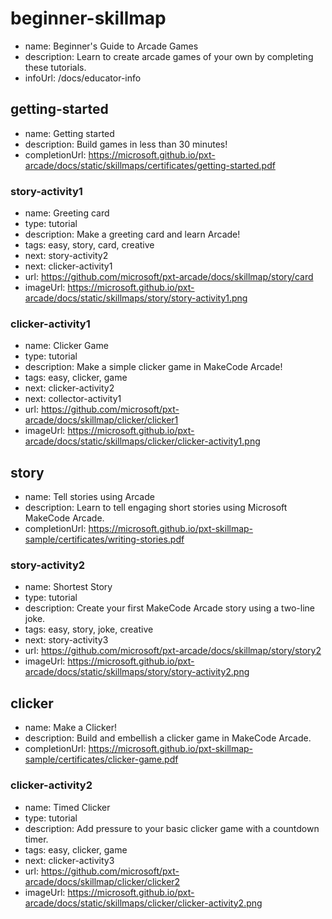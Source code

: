 # beginner-skillmap

* name: Beginner's Guide to Arcade Games
* description: Learn to create arcade games of your own by completing these tutorials.
* infoUrl: /docs/educator-info

## getting-started

* name: Getting started
* description:  Build games in less than 30 minutes!
* completionUrl: https://microsoft.github.io/pxt-arcade/docs/static/skillmaps/certificates/getting-started.pdf

### story-activity1

* name: Greeting card
* type: tutorial
* description: Make a greeting card and learn Arcade!
* tags: easy, story, card, creative
* next: story-activity2
* next: clicker-activity1
* url: https://github.com/microsoft/pxt-arcade/docs/skillmap/story/card 
* imageUrl: https://microsoft.github.io/pxt-arcade/docs/static/skillmaps/story/story-activity1.png

### clicker-activity1

* name: Clicker Game
* type: tutorial
* description: Make a simple clicker game in MakeCode Arcade!
* tags: easy, clicker, game
* next: clicker-activity2
* next: collector-activity1
* url: https://github.com/microsoft/pxt-arcade/docs/skillmap/clicker/clicker1 
* imageUrl: https://microsoft.github.io/pxt-arcade/docs/static/skillmaps/clicker/clicker-activity1.png

## story

* name: Tell stories using Arcade
* description: Learn to tell engaging short stories using Microsoft MakeCode Arcade.
* completionUrl: https://microsoft.github.io/pxt-skillmap-sample/certificates/writing-stories.pdf

### story-activity2

* name: Shortest Story
* type: tutorial
* description: Create your first MakeCode Arcade story using a two-line joke.
* tags: easy, story, joke, creative
* next: story-activity3
* url: https://github.com/microsoft/pxt-arcade/docs/skillmap/story/story2 
* imageUrl: https://microsoft.github.io/pxt-arcade/docs/static/skillmaps/story/story-activity2.png


## clicker

* name: Make a Clicker! 
* description: Build and embellish a clicker game in MakeCode Arcade.
* completionUrl: https://microsoft.github.io/pxt-skillmap-sample/certificates/clicker-game.pdf

### clicker-activity2

* name: Timed Clicker
* type: tutorial
* description: Add pressure to your basic clicker game with a countdown timer. 
* tags: easy, clicker, game
* next: clicker-activity3
* url: https://github.com/microsoft/pxt-arcade/docs/skillmap/clicker/clicker2 
* imageUrl: https://microsoft.github.io/pxt-arcade/docs/static/skillmaps/clicker/clicker-activity2.png
